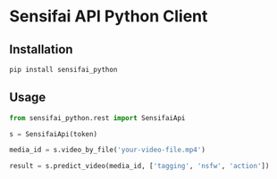 # Sensifai API Python Client

## Installation

```sh
pip install sensifai_python
```

## Usage

```python
from sensifai_python.rest import SensifaiApi

s = SensifaiApi(token)

media_id = s.video_by_file('your-video-file.mp4')

result = s.predict_video(media_id, ['tagging', 'nsfw', 'action'])
```

